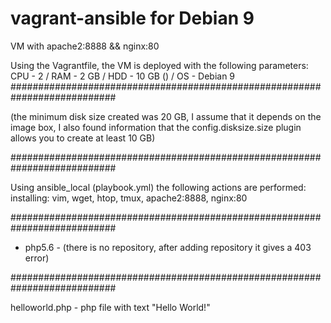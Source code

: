 # vagrant-ansible for Debian 9
VM with apache2:8888 &amp;&amp; nginx:80

Using the Vagrantfile, the VM is deployed with the following parameters:
CPU - 2 / RAM - 2 GB / HDD - 10 GB () / OS - Debian 9
###########################################################################

(the minimum disk size created was 20 GB, I assume that it depends on the image box, I also found information that the config.disksize.size plugin allows you to create at least 10 GB)

###########################################################################

Using ansible_local (playbook.yml) the following actions are performed:
 installing: vim, wget, htop, tmux, apache2:8888, nginx:80
 
 ###########################################################################
 
 - php5.6 - (there is no repository, after adding repository it gives a 403 error)

###########################################################################
             
helloworld.php - php file with text "Hello World!"
